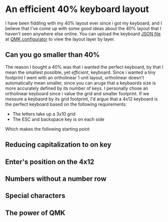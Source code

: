 # An efficient 40% keyboard layout
I have been fiddling with my 40% layout ever since i got my keyboard, and I believe that I've come up with some good ideas about the 40% layout that I haven't seen anywhere else online. You can upload the keyboard [JSON file](https://github.com/EdvardSire/keyboard/blob/master/niu_mini_layout_planck_mit_mine.json) at [QMK configurator](https://config.qmk.fm/#/) to view the layout layer by layer.

## Can you go smaller than 40% 
The reason I bought a 40% was that i wanted the perfect keyboard, by that I mean the smallest possible, yet *efficient*, keyboard. Since i wanted a tiny footprint I went with an ortholinear 1 unit layout, ortholinear doesn't automatically mean smaller, since you can aruge that a keybaords size is more accurately defined by its number of keys. I personally chose an ortholinear keyboard since i value the grid and smaller footprint. If we messure a keybaord by its grid footprint, I'd argue that a 4x12 keyboard is the perfect keyboard based on the following requirements:

* The letters take up a 3x10 grid
* The ESC and backspace key is on each side

Which makes the following starting point

## Reducing capitalization to on key
## Enter's position on the 4x12
## Numbers without a number row
## Special characters
## The power of QMK



